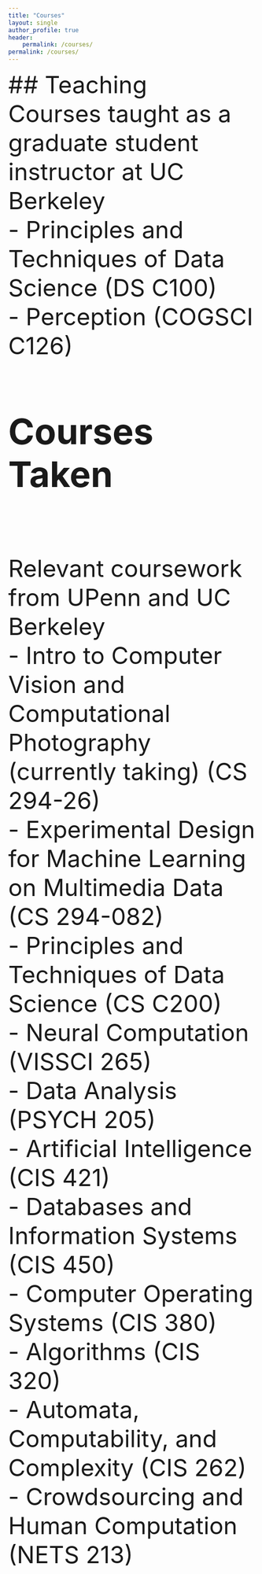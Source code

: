 ```yaml
---
title: "Courses"
layout: single
author_profile: true
header:
    permalink: /courses/
permalink: /courses/
---
```

<font size="12">    
## Teaching
<br>
Courses taught as a graduate student instructor at UC Berkeley <br>
- Principles and Techniques of Data Science (DS C100)<br>
- Perception (COGSCI C126)



## Courses Taken
<br>
Relevant coursework from UPenn and UC Berkeley<br>
- Intro to Computer Vision and Computational Photography (currently taking) (CS 294-26)<br>
- Experimental Design for Machine Learning on Multimedia Data (CS 294-082)<br>
- Principles and Techniques of Data Science (CS C200)<br>
- Neural Computation (VISSCI 265)<br>
- Data Analysis (PSYCH 205)<br>
- Artificial Intelligence (CIS 421)<br>
- Databases and Information Systems (CIS 450)<br>
- Computer Operating Systems (CIS 380)<br>
- Algorithms (CIS 320)<br>
- Automata, Computability, and Complexity (CIS 262)<br>
- Crowdsourcing and Human Computation (NETS 213)


